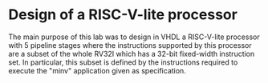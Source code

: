 # Design of a RISC-V-lite processor
The main purpose of this lab was to design in VHDL a RISC-V-lite processor with 5 pipeline stages where the instructions supported by this processor are a subset of the whole RV32I which has a 32-bit fixed-width instruction set. 
In particular, this subset is defined by the instructions required to execute the "minv" application given as specification.
